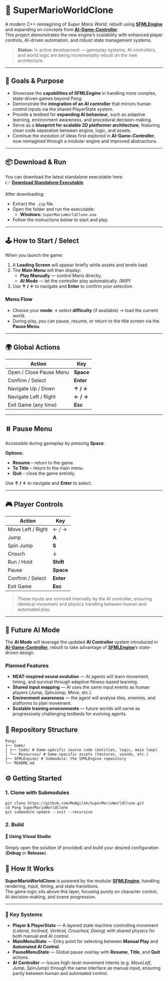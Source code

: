 # 🍄 SuperMarioWorldClone

A modern C++ reimagining of *Super Mario World*, rebuilt using [**SFMLEngine**](https://github.com/MoAgilah/SFMLEngine) and expanding on concepts from [**AI-Game-Controller**](https://github.com/MoAgilah/AI-Game-Controller).  
This project demonstrates the new engine’s scalability with enhanced player controls, AI-driven automation, and robust state management systems.

> **Status:** In active development — gameplay systems, AI controllers, and world logic are being incrementally rebuilt on the new architecture.

---

## 🎯 Goals & Purpose

- Showcase the **capabilities of SFMLEngine** in handling more complex, state-driven games beyond Pong.  
- Demonstrate the **integration of an AI controller** that mirrors human control inputs via the shared PlayerState system.  
- Provide a testbed for **expanding AI behaviour**, such as adaptive learning, environment awareness, and procedural decision-making.  
- Serve as a **blueprint for scalable 2D platformer architecture**, featuring clean code separation between engine, logic, and assets.  
- Continue the evolution of ideas first explored in **AI-Game-Controller**, now reimagined through a modular engine and improved abstractions.

---

## 📦 Download & Run

You can download the latest standalone executable here:  
👉 [**Download Standalone Executable**](https://raw.githubusercontent.com/MoAgilah/SuperMarioWorldClone/master/Bin/SuperMarioWorldClone.zip)

After downloading:

- Extract the `.zip` file.  
- Open the folder and run the executable:  
  - **Windows:** `SuperMarioWorldClone.exe`  
- Follow the instructions below to start and play.

---

## 🕹️ How to Start / Select

When you launch the game:

1. A **Loading Screen** will appear briefly while assets and levels load.  
2. The **Main Menu** will then display:  
   - **Play Manually** — control Mario directly.  
   - **AI Mode** — let the controller play automatically. *(WIP)*  
3. Use **↑ / ↓** to navigate and **Enter** to confirm your selection.

### Menu Flow
- Choose your **mode** → select **difficulty** (if available) → load the current world.  
- During play, you can pause, resume, or return to the title screen via the **Pause Menu**.

---

## 🌍 Global Actions

| Action                  | Key         |
|--------------------------|-------------|
| Open / Close Pause Menu  | **Space**   |
| Confirm / Select         | **Enter**   |
| Navigate Up / Down       | **↑ / ↓**   |
| Navigate Left / Right    | **← / →**   |
| Exit Game (any time)     | **Esc**     |

---

## ⏸️ Pause Menu

Accessible during gameplay by pressing **Space**.

**Options:**
- **Resume** – return to the game.  
- **To Title** – return to the main menu.  
- **Quit** – close the game entirely.  

Use **↑ / ↓** to navigate and **Enter** to select.

---

## 🎮 Player Controls

| Action | Key |
|--------|-----|
| Move Left / Right | ← / → |
| Jump | **A** |
| Spin Jump | **S** |
| Crouch | ↓ |
| Run / Hold | **Shift** |
| Pause | **Space** |
| Confirm / Select | **Enter** |
| Exit Game | **Esc** |

> These inputs are mirrored internally by the AI controller, ensuring identical movement and physics handling between human and automated play.

---

## 🤖 Future AI Mode

The **AI Mode** will leverage the updated **AI Controller** system introduced in [**AI-Game-Controller**](https://github.com/MoAgilah/AI-Game-Controller), rebuilt to take advantage of [**SFMLEngine**](https://github.com/MoAgilah/SFMLEngine)’s state-driven design.

### Planned Features
- **NEAT-inspired neural evolution** — AI agents will learn movement, timing, and survival through adaptive fitness-based learning.  
- **Shared input mapping** — AI uses the same input events as human players (*Jump, SpinJump, Move*, etc.).  
- **Environment awareness** — the agent will analyse tiles, enemies, and platforms to plan movement.  
- **Scalable training environments** — future worlds will serve as progressively challenging testbeds for evolving agents.


## 📁 Repository Structure
```
Pong/
├── Game/
│ ├── Code/ # Game-specific source code (entities, logic, main loop)
│ └── Resources/ # Game-specific assets (textures, sounds, etc.)
├── SFMLEngine/ # Submodule: the SFMLEngine repository
└── README.md
```

## ⚙️ Getting Started

### 1. Clone with Submodules
```
git clone https://github.com/MoAgilah/SuperMarioWorldClone.git
cd Pong SuperMarioWorldClone
git submodule update --init --recursive
```
### 2. Build

#### 🧰 Using Visual Studio
Simply open the solution (if provided) and build your desired configuration (**Debug** or **Release**).

## 🧩 How It Works

**SuperMarioWorldClone** is powered by the modular [**SFMLEngine**](https://github.com/MoAgilah/SFMLEngine), handling rendering, input, timing, and state transitions.  
The game logic sits above this layer, focusing purely on character control, AI decision-making, and scene progression.

---

### 🔗 Key Systems

- **Player & PlayerState** — A layered state machine controlling movement (*Lateral, Inclined, Vertical, Crouched, Dieing*) with shared physics for both manual and AI control.  
- **MainMenuState** — Entry point for selecting between **Manual Play** and **Automated AI Control**.  
- **PauseMenuState** — Global pause overlay with **Resume**, **Title**, and **Quit** actions.  
- **AI Controller** — Issues high-level movement intents (e.g. *MoveLeft*, *Jump*, *SpinJump*) through the same interface as manual input, ensuring parity between human and automated control.  

